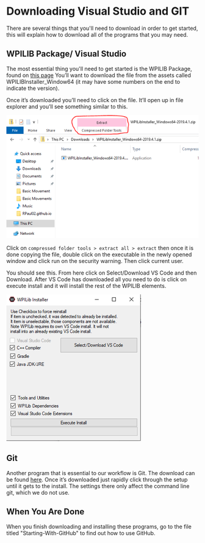 # Downloading Visual Studio and GIT

There are several things that you'll need to download in order to get started, this will explain how to download all of the programs that you may need.

## WPILIB Package/ Visual Studio

The most essential thing you'll need to get started is the WPILIB Package, found on [this page](https://github.com/wpilibsuite/allwpilib/releases) You’ll want to download the file from the assets called WPILIBInstaller_Window64 (it may have some numbers on the end to indicate the version).

Once it’s downloaded you’ll need to click on the file. It’ll open up in file explorer and you’ll see something similar to this.

![](./pics/wpilib_zip1.png)

Click on `compressed folder tools > extract all > extract` then once it is done copying the file, double click on the executable in the newly opened window and click run on the security warning. Then click current user.

You should see this. From here click on Select/Download VS Code and then Download. After VS Code has downloaded all you need to do is click on execute install and it will install the rest of the WPILIB elements.

![](./pics/wpi_installer.PNG)

## Git

Another program that is essential to our workflow is Git. The download can be found [here](https://git-scm.com/download/win). Once it’s downloaded just rapidly click through the setup until it gets to the install. The settings there only affect the command line git, which we do not use.

## When You Are Done

When you finish downloading and installing these programs, go to the file titled "Starting-With-GitHub" to find out how to use GitHub.
